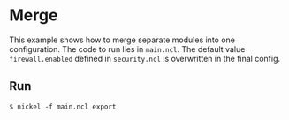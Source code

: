 # Merge

This example shows how to merge separate modules into one configuration. The
code to run lies in `main.ncl`. The default value `firewall.enabled` defined in
`security.ncl` is overwritten in the final config.

## Run

```
$ nickel -f main.ncl export
```
